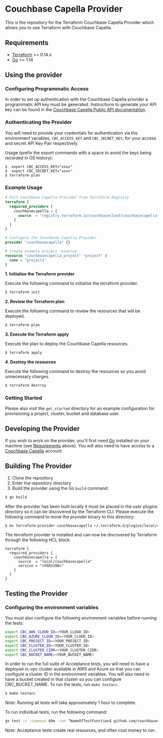 # Couchbase Capella Provider

This is the repository for the Terraform Couchbase Capella Provider which allows you to use Terraform with Couchbase Capella.

## Requirements

- [Terraform](https://www.terraform.io/downloads.html) >= 0.14.x
- [Go](https://golang.org/doc/install) >= 1.14

## Using the provider

### Configuring Programmatic Access

In order to set up authentication with the Couchbase Capella provider a programmatic API key must be generated. Instructions to generate your API key can be found in the [Couchbase Capella Public API documentation](https://docs.couchbase.com/cloud/public-api-guide/using-cloud-public-api.html).

### Authenticating the Provider

You will need to provide your credentials for authentication via the environment variables,
`CBC_ACCESS_KEY` and `CBC_SECRET_KEY`,
for your access and secret API Key Pair respectively.

Usage (prefix the export commands with a space to avoid the keys being recorded in OS history):

```shell
$  export CBC_ACCESS_KEY="xxxx"
$  export CBC_SECRET_KEY="xxxx"
$ terraform plan
```

### Example Usage

```terraform
# Pull Couchbase Capella Provider from Terraform Registry
terraform {
  required_providers {
    couchbasecapella = {
      source  = "registry.terraform.io/couchbasecloud/couchbasecapella"
    }
  }
}

# Configure the Couchbase Capella Provider
provider "couchbasecapella" {}

# Create example project resource
resource "couchbasecapella_project" "project" {
  name = "project1"
}
```

**1\. Initialise the Terraform provider**

Execute the following command to initialise the terraform provider.

```bash
$ terraform init
```

**2\. Review the Terraform plan**

Execute the following command to review the resources that will be deployed.

```bash
$ terraform plan
```

**3\. Execute the Terraform apply**

Execute the plan to deploy the Couchbase Capella resources.

```bash
$ terraform apply
```

**4\. Destroy the resources**

Execute the following command to destroy the resources so you avoid unnecessary charges.

```bash
$ terraform destroy
```

### Getting Started

Please also visit the `get_started` directory for an example configuration for provisioning a project, cluster, bucket and database user.

## Developing the Provider

If you wish to work on the provider, you'll first need [Go](http://www.golang.org) installed on your machine (see [Requirements](#requirements) above). You will also need to have access to a [Couchbase Capella](https://www.couchbase.com/products/capella) account.

## Building The Provider

1. Clone the repository
1. Enter the repository directory
1. Build the provider using the Go `build` command:

```sh
$ go build
```

After the provider has been built locally it must be placed in the user plugins directory so it can be discovered by the Terraform CLI. Please execute the following command to move the provider binary to this directory:

```sh
$ mv terraform-provider-couchbasecapella ~/.terraform.d/plugins/local/couchbasecapella/<VERSION>/<OS_ARCH>
```

The terraform provider is installed and can now be discovered by Terraform through the following HCL block.

```hcl
terraform {
  required_providers {
    couchbasecapella = {
      source  = "local/couchbasecapella"
      version = "<VERSION>"
    }
  }
}
```


## Testing the Provider

### Configuring the environment variables

You must also configure the following environment variables before running the tests:

```sh
export CBC_AWS_CLOUD_ID=<YOUR_CLOUD_ID>
export CBC_AZURE_CLOUD_ID=<YOUR_CLOUD_ID>
export CBC_PROJECT_ID=<YOUR_PROJECT_ID>
export CBC_CLUSTER_ID=<YOUR_CLUSTER_ID>
export CBC_CLUSTER_CIDR=<YOUR_CLUSTER_CIDR>
export CBC_BUCKET_NAME=<YOUR_BUCKET_NAME>
```

In order to run the full suite of Acceptance tests, you will need to have a deployed in-vpc cluster available in AWS and Azure so that you can configure a cluster ID in the environment variables. You will also need to have a bucket created in that cluster so you can configure CBC_BUCKET_NAME. To run the tests, run `make testacc`.

```sh
$ make testacc
```

_Note:_ Running all tests will take approximately 1 hour to complete.

To run individual tests, run the following command:

```sh
go test -v -timeout 60m -run ^NameOfTestFunction$ github.com/couchbasecloud/terraform-provider-couchbasecapella/provider
```

_Note:_ Acceptance tests create real resources, and often cost money to run.
